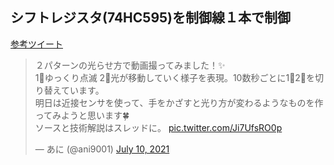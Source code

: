## シフトレジスタ(74HC595)を制御線１本で制御
<a href="https://twitter.com/ani9001/status/1413751093587169282">参考ツイート</a>
<blockquote class="twitter-tweet"><p lang="ja" dir="ltr">２パターンの光らせ方で動画撮ってみました！✨<br>1⃣ゆっくり点滅 2⃣光が移動していく様子を表現。10数秒ごとに1⃣2⃣を切り替えています。<br>明日は近接センサを使って、手をかざすと光り方が変わるようなものを作ってみようと思います🍀<br>ソースと技術解説はスレッドに。 <a href="https://t.co/Ji7UfsRO0p">pic.twitter.com/Ji7UfsRO0p</a></p>&mdash; あに (@ani9001) <a href="https://twitter.com/ani9001/status/1413751093587169282?ref_src=twsrc%5Etfw">July 10, 2021</a></blockquote>
